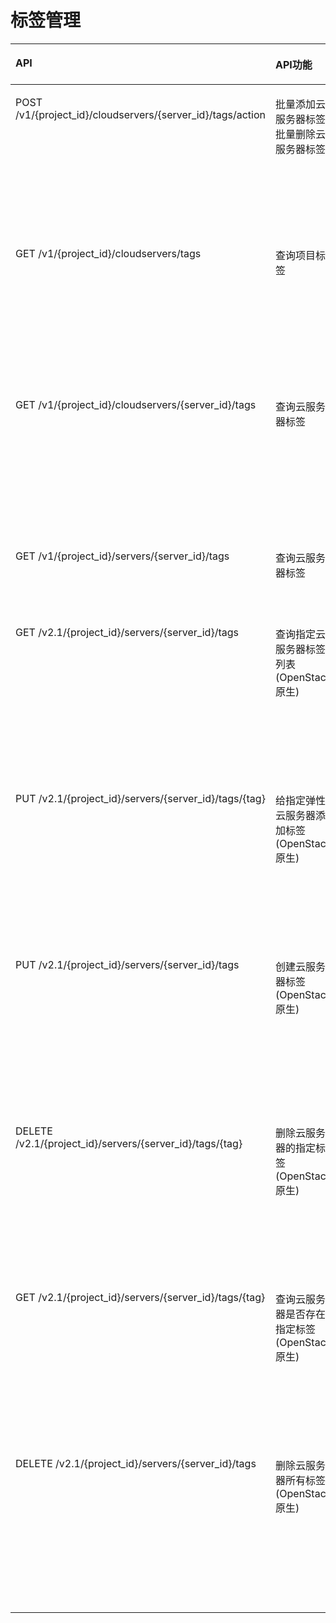 # 标签管理<a name="ZH-CN_TOPIC_0103071521"></a>

<a name="table4509123112811"></a>
<table><thead align="left"><tr id="row19509193152818"><th class="cellrowborder" valign="top" width="37.05%" id="mcps1.1.5.1.1"><p id="p55099315280"><a name="p55099315280"></a><a name="p55099315280"></a>API</p>
</th>
<th class="cellrowborder" valign="top" width="24.95%" id="mcps1.1.5.1.2"><p id="p10605125713535"><a name="p10605125713535"></a><a name="p10605125713535"></a>API功能</p>
</th>
<th class="cellrowborder" valign="top" width="17%" id="mcps1.1.5.1.3"><p id="p175092031182817"><a name="p175092031182817"></a><a name="p175092031182817"></a>授权项</p>
</th>
<th class="cellrowborder" valign="top" width="21%" id="mcps1.1.5.1.4"><p id="p1734131020449"><a name="p1734131020449"></a><a name="p1734131020449"></a>授权作用域</p>
</th>
</tr>
</thead>
<tbody><tr id="row169138403108"><td class="cellrowborder" valign="top" width="37.05%" headers="mcps1.1.5.1.1 "><p id="p613135211104"><a name="p613135211104"></a><a name="p613135211104"></a>POST  /v1/{project_id}/cloudservers/{server_id}/tags/action</p>
</td>
<td class="cellrowborder" valign="top" width="24.95%" headers="mcps1.1.5.1.2 "><p id="p168128381113"><a name="p168128381113"></a><a name="p168128381113"></a>批量添加云服务器标签/批量删除云服务器标签</p>
</td>
<td class="cellrowborder" valign="top" width="17%" headers="mcps1.1.5.1.3 "><a name="ul741213010125"></a><a name="ul741213010125"></a><ul id="ul741213010125"><li>ecs:cloudServers:put</li></ul>
</td>
<td class="cellrowborder" valign="top" width="21%" headers="mcps1.1.5.1.4 "><a name="ul1792715164119"></a><a name="ul1792715164119"></a><ul id="ul1792715164119"><li>支持：</li></ul>
<p id="p19285512414"><a name="p19285512414"></a><a name="p19285512414"></a>项目(Project)</p>
<p id="p169283544118"><a name="p169283544118"></a><a name="p169283544118"></a></p>
<a name="ul59281352412"></a><a name="ul59281352412"></a><ul id="ul59281352412"><li>支持：</li></ul>
<p id="p129289534111"><a name="p129289534111"></a><a name="p129289534111"></a>企业项目(Enterprise Project)</p>
</td>
</tr>
<tr id="row528011248461"><td class="cellrowborder" valign="top" width="37.05%" headers="mcps1.1.5.1.1 "><p id="p162801924124620"><a name="p162801924124620"></a><a name="p162801924124620"></a>GET /v1/{project_id}/cloudservers/tags</p>
</td>
<td class="cellrowborder" valign="top" width="24.95%" headers="mcps1.1.5.1.2 "><p id="p3280524124613"><a name="p3280524124613"></a><a name="p3280524124613"></a>查询项目标签</p>
</td>
<td class="cellrowborder" valign="top" width="17%" headers="mcps1.1.5.1.3 "><a name="ul55661041174613"></a><a name="ul55661041174613"></a><ul id="ul55661041174613"><li>ecs:cloudServers:list</li></ul>
</td>
<td class="cellrowborder" valign="top" width="21%" headers="mcps1.1.5.1.4 "><a name="ul1592594913469"></a><a name="ul1592594913469"></a><ul id="ul1592594913469"><li>支持：</li></ul>
<p id="p2092564912462"><a name="p2092564912462"></a><a name="p2092564912462"></a>项目(Project)</p>
<p id="p2092684910464"><a name="p2092684910464"></a><a name="p2092684910464"></a></p>
<a name="ul1926104904614"></a><a name="ul1926104904614"></a><ul id="ul1926104904614"><li>支持：</li></ul>
<p id="p20926949144616"><a name="p20926949144616"></a><a name="p20926949144616"></a>企业项目(Enterprise Project)</p>
</td>
</tr>
<tr id="row261813360"><td class="cellrowborder" valign="top" width="37.05%" headers="mcps1.1.5.1.1 "><p id="p958291073619"><a name="p958291073619"></a><a name="p958291073619"></a>GET /v1/{project_id}/cloudservers/{server_id}/tags</p>
</td>
<td class="cellrowborder" valign="top" width="24.95%" headers="mcps1.1.5.1.2 "><p id="p19887191353611"><a name="p19887191353611"></a><a name="p19887191353611"></a>查询云服务器标签</p>
</td>
<td class="cellrowborder" valign="top" width="17%" headers="mcps1.1.5.1.3 "><a name="ul169981975368"></a><a name="ul169981975368"></a><ul id="ul169981975368"><li>ecs:cloudServers:get</li></ul>
</td>
<td class="cellrowborder" valign="top" width="21%" headers="mcps1.1.5.1.4 "><a name="ul18998574366"></a><a name="ul18998574366"></a><ul id="ul18998574366"><li>支持：</li></ul>
<p id="p1199857113616"><a name="p1199857113616"></a><a name="p1199857113616"></a>项目(Project)</p>
<p id="p139981977369"><a name="p139981977369"></a><a name="p139981977369"></a></p>
<a name="ul19982753615"></a><a name="ul19982753615"></a><ul id="ul19982753615"><li>支持：</li></ul>
<p id="p599818703618"><a name="p599818703618"></a><a name="p599818703618"></a>企业项目(Enterprise Project)</p>
</td>
</tr>
<tr id="row676275515115"><td class="cellrowborder" valign="top" width="37.05%" headers="mcps1.1.5.1.1 "><p id="p776319551911"><a name="p776319551911"></a><a name="p776319551911"></a>GET /v1/{project_id}/servers/{server_id}/tags</p>
</td>
<td class="cellrowborder" valign="top" width="24.95%" headers="mcps1.1.5.1.2 "><p id="p137631355512"><a name="p137631355512"></a><a name="p137631355512"></a>查询云服务器标签</p>
</td>
<td class="cellrowborder" valign="top" width="17%" headers="mcps1.1.5.1.3 "><a name="ul1589193215382"></a><a name="ul1589193215382"></a><ul id="ul1589193215382"><li>ecs:servers:getTags</li></ul>
</td>
<td class="cellrowborder" valign="top" width="21%" headers="mcps1.1.5.1.4 "><a name="ul12465193561010"></a><a name="ul12465193561010"></a><ul id="ul12465193561010"><li>支持：</li></ul>
<p id="p1846523518100"><a name="p1846523518100"></a><a name="p1846523518100"></a>项目(Project)</p>
</td>
</tr>
<tr id="row175291830184314"><td class="cellrowborder" valign="top" width="37.05%" headers="mcps1.1.5.1.1 "><p id="p79851435134315"><a name="p79851435134315"></a><a name="p79851435134315"></a>GET /v2.1/{project_id}/servers/{server_id}/tags</p>
</td>
<td class="cellrowborder" valign="top" width="24.95%" headers="mcps1.1.5.1.2 "><p id="p1098533511434"><a name="p1098533511434"></a><a name="p1098533511434"></a>查询指定云服务器标签列表(OpenStack原生)</p>
</td>
<td class="cellrowborder" valign="top" width="17%" headers="mcps1.1.5.1.3 "><a name="ul1898593515437"></a><a name="ul1898593515437"></a><ul id="ul1898593515437"><li>ecs:servers:getTags</li><li>ecs:servers:get</li></ul>
</td>
<td class="cellrowborder" valign="top" width="21%" headers="mcps1.1.5.1.4 "><a name="ul16985113512432"></a><a name="ul16985113512432"></a><ul id="ul16985113512432"><li>支持：</li></ul>
<p id="p79851835174312"><a name="p79851835174312"></a><a name="p79851835174312"></a>项目(Project)</p>
<p id="p10985163512436"><a name="p10985163512436"></a><a name="p10985163512436"></a></p>
<a name="ul149851735194312"></a><a name="ul149851735194312"></a><ul id="ul149851735194312"><li>不支持：</li></ul>
<p id="p598518358430"><a name="p598518358430"></a><a name="p598518358430"></a>企业项目(Enterprise Project)</p>
</td>
</tr>
<tr id="row553163014438"><td class="cellrowborder" valign="top" width="37.05%" headers="mcps1.1.5.1.1 "><p id="p1298513510437"><a name="p1298513510437"></a><a name="p1298513510437"></a>PUT /v2.1/{project_id}/servers/{server_id}/tags/{tag}</p>
</td>
<td class="cellrowborder" valign="top" width="24.95%" headers="mcps1.1.5.1.2 "><p id="p3986435184317"><a name="p3986435184317"></a><a name="p3986435184317"></a>给指定弹性云服务器添加标签(OpenStack原生)</p>
</td>
<td class="cellrowborder" valign="top" width="17%" headers="mcps1.1.5.1.3 "><a name="ul29861535184313"></a><a name="ul29861535184313"></a><ul id="ul29861535184313"><li>ecs:servers:setTags</li><li>ecs:servers:get</li></ul>
</td>
<td class="cellrowborder" valign="top" width="21%" headers="mcps1.1.5.1.4 "><a name="ul998683511436"></a><a name="ul998683511436"></a><ul id="ul998683511436"><li>支持：</li></ul>
<p id="p8986103513437"><a name="p8986103513437"></a><a name="p8986103513437"></a>项目(Project)</p>
<p id="p0986103511438"><a name="p0986103511438"></a><a name="p0986103511438"></a></p>
<a name="ul8986123519436"></a><a name="ul8986123519436"></a><ul id="ul8986123519436"><li>不支持：</li></ul>
<p id="p1298617351431"><a name="p1298617351431"></a><a name="p1298617351431"></a>企业项目(Enterprise Project)</p>
</td>
</tr>
<tr id="row1661113346435"><td class="cellrowborder" valign="top" width="37.05%" headers="mcps1.1.5.1.1 "><p id="p1198633514431"><a name="p1198633514431"></a><a name="p1198633514431"></a>PUT /v2.1/{project_id}/servers/{server_id}/tags</p>
</td>
<td class="cellrowborder" valign="top" width="24.95%" headers="mcps1.1.5.1.2 "><p id="p1998673512438"><a name="p1998673512438"></a><a name="p1998673512438"></a>创建云服务器标签(OpenStack原生)</p>
</td>
<td class="cellrowborder" valign="top" width="17%" headers="mcps1.1.5.1.3 "><a name="ul298663534316"></a><a name="ul298663534316"></a><ul id="ul298663534316"><li>ecs:servers:setTags</li><li>ecs:servers:get</li></ul>
</td>
<td class="cellrowborder" valign="top" width="21%" headers="mcps1.1.5.1.4 "><a name="ul398683511432"></a><a name="ul398683511432"></a><ul id="ul398683511432"><li>支持：</li></ul>
<p id="p199861535164316"><a name="p199861535164316"></a><a name="p199861535164316"></a>项目(Project)</p>
<p id="p5986143524313"><a name="p5986143524313"></a><a name="p5986143524313"></a></p>
<a name="ul898633524311"></a><a name="ul898633524311"></a><ul id="ul898633524311"><li>不支持：</li></ul>
<p id="p49862357434"><a name="p49862357434"></a><a name="p49862357434"></a>企业项目(Enterprise Project)</p>
</td>
</tr>
<tr id="row105321930104310"><td class="cellrowborder" valign="top" width="37.05%" headers="mcps1.1.5.1.1 "><p id="p5986153519437"><a name="p5986153519437"></a><a name="p5986153519437"></a>DELETE /v2.1/{project_id}/servers/{server_id}/tags/{tag}</p>
</td>
<td class="cellrowborder" valign="top" width="24.95%" headers="mcps1.1.5.1.2 "><p id="p2987153514433"><a name="p2987153514433"></a><a name="p2987153514433"></a>删除云服务器的指定标签(OpenStack原生)</p>
</td>
<td class="cellrowborder" valign="top" width="17%" headers="mcps1.1.5.1.3 "><a name="ul49875351438"></a><a name="ul49875351438"></a><ul id="ul49875351438"><li>ecs:servers:setTags</li><li>ecs:servers:get</li></ul>
</td>
<td class="cellrowborder" valign="top" width="21%" headers="mcps1.1.5.1.4 "><a name="ul298719358431"></a><a name="ul298719358431"></a><ul id="ul298719358431"><li>支持：</li></ul>
<p id="p4987035104310"><a name="p4987035104310"></a><a name="p4987035104310"></a>项目(Project)</p>
<p id="p6987143504319"><a name="p6987143504319"></a><a name="p6987143504319"></a></p>
<a name="ul15987123524311"></a><a name="ul15987123524311"></a><ul id="ul15987123524311"><li>不支持：</li></ul>
<p id="p209873355433"><a name="p209873355433"></a><a name="p209873355433"></a>企业项目(Enterprise Project)</p>
</td>
</tr>
<tr id="row353283018431"><td class="cellrowborder" valign="top" width="37.05%" headers="mcps1.1.5.1.1 "><p id="p1698733524315"><a name="p1698733524315"></a><a name="p1698733524315"></a>GET /v2.1/{project_id}/servers/{server_id}/tags/{tag}</p>
</td>
<td class="cellrowborder" valign="top" width="24.95%" headers="mcps1.1.5.1.2 "><p id="p798713517430"><a name="p798713517430"></a><a name="p798713517430"></a>查询云服务器是否存在指定标签(OpenStack原生)</p>
</td>
<td class="cellrowborder" valign="top" width="17%" headers="mcps1.1.5.1.3 "><a name="ul59871835174319"></a><a name="ul59871835174319"></a><ul id="ul59871835174319"><li>ecs:servers:getTags</li><li>ecs:servers:get</li></ul>
</td>
<td class="cellrowborder" valign="top" width="21%" headers="mcps1.1.5.1.4 "><a name="ul198713355436"></a><a name="ul198713355436"></a><ul id="ul198713355436"><li>支持：</li></ul>
<p id="p1398717357434"><a name="p1398717357434"></a><a name="p1398717357434"></a>项目(Project)</p>
<p id="p1498733511430"><a name="p1498733511430"></a><a name="p1498733511430"></a></p>
<a name="ul12987203512438"></a><a name="ul12987203512438"></a><ul id="ul12987203512438"><li>不支持：</li></ul>
<p id="p209871835124317"><a name="p209871835124317"></a><a name="p209871835124317"></a>企业项目(Enterprise Project)</p>
</td>
</tr>
<tr id="row10532193004319"><td class="cellrowborder" valign="top" width="37.05%" headers="mcps1.1.5.1.1 "><p id="p0987143512438"><a name="p0987143512438"></a><a name="p0987143512438"></a>DELETE /v2.1/{project_id}/servers/{server_id}/tags</p>
</td>
<td class="cellrowborder" valign="top" width="24.95%" headers="mcps1.1.5.1.2 "><p id="p129881935204317"><a name="p129881935204317"></a><a name="p129881935204317"></a>删除云服务器所有标签(OpenStack原生)</p>
</td>
<td class="cellrowborder" valign="top" width="17%" headers="mcps1.1.5.1.3 "><a name="ul109881035104318"></a><a name="ul109881035104318"></a><ul id="ul109881035104318"><li>ecs:servers:setTags</li><li>ecs:servers:get</li></ul>
</td>
<td class="cellrowborder" valign="top" width="21%" headers="mcps1.1.5.1.4 "><a name="ul59881635154318"></a><a name="ul59881635154318"></a><ul id="ul59881635154318"><li>支持：</li></ul>
<p id="p698883524318"><a name="p698883524318"></a><a name="p698883524318"></a>项目(Project)</p>
<p id="p298873514439"><a name="p298873514439"></a><a name="p298873514439"></a></p>
<a name="ul10988135204315"></a><a name="ul10988135204315"></a><ul id="ul10988135204315"><li>不支持：</li></ul>
<p id="p189881357436"><a name="p189881357436"></a><a name="p189881357436"></a>企业项目(Enterprise Project)</p>
</td>
</tr>
</tbody>
</table>

